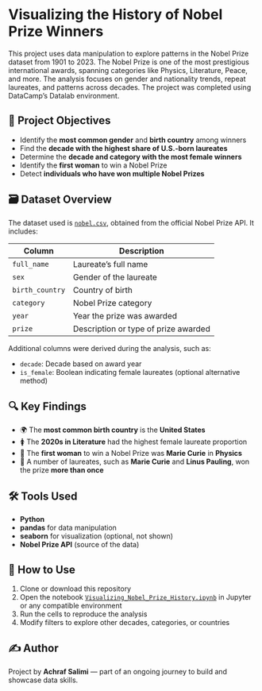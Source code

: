 ﻿# Visualizing the History of Nobel Prize Winners

This project uses data manipulation to explore patterns in the Nobel Prize dataset from 1901 to 2023. The Nobel Prize is one of the most prestigious international awards, spanning categories like Physics, Literature, Peace, and more. The analysis focuses on gender and nationality trends, repeat laureates, and patterns across decades. The project was completed using DataCamp’s Datalab environment.

## 🎯 Project Objectives

- Identify the **most common gender** and **birth country** among winners
- Find the **decade with the highest share of U.S.-born laureates**
- Determine the **decade and category with the most female winners**
- Identify the **first woman** to win a Nobel Prize
- Detect **individuals who have won multiple Nobel Prizes**

## 🗃️ Dataset Overview

The dataset used is [`nobel.csv`](./data/nobel.csv), obtained from the official Nobel Prize API. It includes:

| Column         | Description                                 |
|----------------|---------------------------------------------|
| `full_name`    | Laureate’s full name                        |
| `sex`          | Gender of the laureate                      |
| `birth_country`| Country of birth                            |
| `category`     | Nobel Prize category                        |
| `year`         | Year the prize was awarded                  |
| `prize`        | Description or type of prize awarded        |

Additional columns were derived during the analysis, such as:
- `decade`: Decade based on award year
- `is_female`: Boolean indicating female laureates (optional alternative method)

## 🔍 Key Findings

- 🌍 The **most common birth country** is the **United States**
- 🚺 The **2020s in Literature** had the highest female laureate proportion
- 👩 The **first woman** to win a Nobel Prize was **Marie Curie** in **Physics**
- 🔁 A number of laureates, such as **Marie Curie** and **Linus Pauling**, won the prize **more than once**

## 🛠️ Tools Used

- **Python**
- **pandas** for data manipulation
- **seaborn** for visualization (optional, not shown)
- **Nobel Prize API** (source of the data)

## 📌 How to Use

1. Clone or download this repository
2. Open the notebook [`Visualizing_Nobel_Prize_History.ipynb`](./Visualizing_Nobel_Prize_History.ipynb) in Jupyter or any compatible environment
3. Run the cells to reproduce the analysis
4. Modify filters to explore other decades, categories, or countries

## ✍️ Author

Project by **Achraf Salimi** — part of an ongoing journey to build and showcase data skills.

